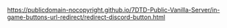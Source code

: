 
https://publicdomain-nocopyright.github.io/7DTD-Public-Vanilla-Server/in-game-buttons-url-redirect/redirect-discord-button.html
